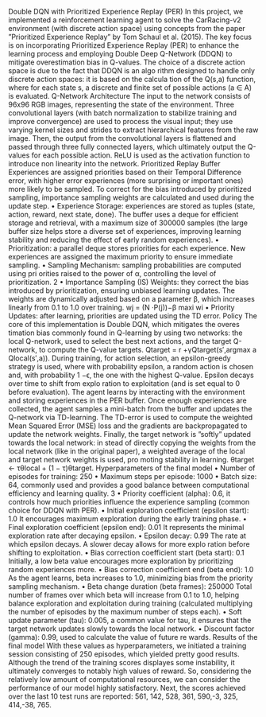 Double DQN with Prioritized Experience Replay (PER)
 In this project, we implemented a reinforcement learning agent to solve the
 CarRacing-v2 environment (with discrete action space) using concepts from the
 paper ”Prioritized Experience Replay” by Tom Schaul et al. (2015). The key
 focus is on incorporating Prioritized Experience Replay (PER) to enhance the
 learning process and employing Double Deep Q-Network (DDQN) to mitigate
 overestimation bias in Q-values.
 The choice of a discrete action space is due to the fact that DDQN is an algo
rithm designed to handle only discrete action spaces: it is based on the calcula
tion of the Q(s,a) function, where for each state s, a discrete and finite set of
 possible actions (a ∈ A) is evaluated.
 Q-Network Architecture
 The input to the network consists of 96x96 RGB images, representing the state
 of the environment. Three convolutional layers (with batch normalization to
 stabilize training and improve convergence) are used to process the visual input;
 they use varying kernel sizes and strides to extract hierarchical features from
 the raw image.
 Then, the output from the convolutional layers is flattened and passed through
 three fully connected layers, which ultimately output the Q-values for each
 possible action. ReLU is used as the activation function to introduce non
linearity into the network.
 Prioritized Replay Buffer
 Experiences are assigned priorities based on their Temporal Difference error,
 with higher error experiences (more surprising or important ones) more likely
 to be sampled. To correct for the bias introduced by prioritized sampling,
 importance sampling weights are calculated and used during the update step.
 • Experience Storage: experiences are stored as tuples (state, action,
 reward, next state, done). The buffer uses a deque for efficient storage
 and retrieval, with a maximum size of 300000 samples (the large buffer
 size helps store a diverse set of experiences, improving learning stability
 and reducing the effect of early random experiences).
 • Prioritization: a parallel deque stores priorities for each experience.
 New experiences are assigned the maximum priority to ensure immediate
 sampling.
 • Sampling Mechanism: sampling probabilities are computed using pri
orities raised to the power of α, controlling the level of prioritization.
 2
• Importance Sampling (IS) Weights: they correct the bias introduced
 by prioritization, ensuring unbiased learning updates. The weights are
 dynamically adjusted based on a parameter β, which increases linearly
 from 0.1 to 1.0 over training.
 wj = (N ·P(j))−β
 maxi wi
 • Priority Updates: after learning, priorities are updated using the TD
 error.
 Policy
 The core of this implementation is Double DQN, which mitigates the overes
timation bias commonly found in Q-learning by using two networks: the local
 Q-network, used to select the best next actions, and the target Q-network, to
 compute the Q-value targets.
 Qtarget = r +γQtarget(s′,argmax
 a 
Qlocal(s′,a)).
 During training, for action selection, an epsilon-greedy strategy is used, where
 with probability epsilon, a random action is chosen and, with probability 1 −ϵ,
 the one with the highest Q-value. Epsilon decays over time to shift from explo
ration to exploitation (and is set equal to 0 before evaluation).
 The agent learns by interacting with the environment and storing experiences
 in the PER buffer. Once enough experiences are collected, the agent samples a
 mini-batch from the buffer and updates the Q-network via TD-learning.
 The TD-error is used to compute the weighted Mean Squared Error (MSE) loss
 and the gradients are backpropagated to update the network weights.
 Finally, the target network is ”softly” updated towards the local network: in
stead of directly copying the weights from the local network (like in the original
 paper), a weighted average of the local and target network weights is used, pro
moting stability in learning.
 θtarget ← τθlocal + (1 − τ)θtarget.
 Hyperparameters of the final model
 • Number of episodes for training: 250
 • Maximum steps per episode: 1000
 • Batch size: 64, commonly used and provides a good balance between
 computational efficiency and learning quality.
 3
• Priority coefficient (alpha): 0.6, it controls how much priorities influence
 the experience sampling (common choice for DDQN with PER).
 • Initial exploration coefficient (epsilon start): 1.0
 It encourages maximum exploration during the early training phase.
 • Final exploration coefficient (epsilon end): 0.01
 It represents the minimal exploration rate after decaying epsilon.
 • Epsilon decay: 0.99
 The rate at which epsilon decays. A slower decay allows for more explo
ration before shifting to exploitation.
 • Bias correction coefficient start (beta start): 0.1
 Initially, a low beta value encourages more exploration by prioritizing
 random experiences more.
 • Bias correction coefficient end (beta end): 1.0
 As the agent learns, beta increases to 1.0, minimizing bias from the priority
 sampling mechanism.
 • Beta change duration (beta frames): 250000
 Total number of frames over which beta will increase from 0.1 to 1.0,
 helping balance exploration and exploitation during training (calculated
 multiplying the number of episodes by the maximum number of steps
 each).
 • Soft update parameter (tau): 0.005, a common value for tau, it ensures
 that the target network updates slowly towards the local network.
 • Discount factor (gamma): 0.99, used to calculate the value of future re
wards.
 Results of the final model
 With these values as hyperparameters, we initiated a training session consisting
 of 250 episodes, which yielded pretty good results. Although the trend of the
 training scores displayes some instability, it ultimately converges to notably high
 values of reward. So, considering the relatively low amount of computational
 resources, we can consider the performance of our model highly satisfactory.
 Next, the scores achieved over the last 10 test runs are reported:
 561, 142, 528, 361, 590,-3, 325, 414,-38, 765.
 
